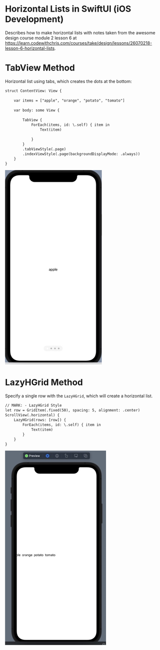 #  Horizontal Lists in SwiftUI (iOS Development)
Describes how to make horizontal lists with notes taken from the awesome design course module 2
lesson 6 at https://learn.codewithchris.com/courses/take/design/lessons/26070218-lesson-6-horizontal-lists.

# TabView Method
Horizontal list using tabs, which creates the dots at the bottom:
```
struct ContentView: View {
    
    var items = ["apple", "orange", "potato", "tomato"]
    
    var body: some View {
        
        TabView {
            ForEach(items, id: \.self) { item in
                Text(item)
                
            }
        }
        .tabViewStyle(.page)
        .indexViewStyle(.page(backgroundDisplayMode: .always))
    }
}
```

![Screenshot of the TabView list](img/tabViewList.jpeg)

# LazyHGrid Method
Specify a single row with the `LazyHGrid`, which will create a horizontal list.
```
// MARK: - LazyHGrid Style
let row = GridItem(.fixed(50), spacing: 5, alignment: .center)
ScrollView(.horizontal) {
    LazyHGrid(rows: [row]) {
        ForEach(items, id: \.self) { item in
            Text(item)
        }
    }
}
```
![Picture of scrolling horizontal array](img/horizontalArray.jpeg)

